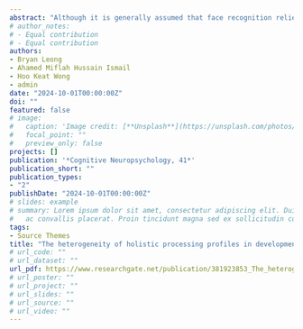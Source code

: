 ```yaml
---
abstract: "Although it is generally assumed that face recognition relies on holistic processing, whether face recognition deficits observed in Developmental Prosopagnosics (DPs) can be explained by impaired holistic processing is currently under debate. The mixed findings from past studies could be the consequence of DP’s heterogeneous deficit nature and the use of different measures of holistic processing—the inversion, part-whole, and composite tasks—which showed a poor association among each other. The present study aimed to gain further insight into the role of holistic processing in DPs. Groups of DPs and neurotypicals completed three tests measuring holistic face processing and non-face objects (i.e., Navon task). At a group level, DPs showed (1) diminished, but not absent, inversion and part-whole effects, (2) comparable magnitudes of the composite face effect and (3) global precedence effect in the Navon task. However, single-case analyses showed that these holistic processing deficits in DPs are heterogeneous."
# author_notes:
# - Equal contribution
# - Equal contribution
authors:
- Bryan Leong
- Ahamed Miflah Hussain Ismail
- Hoo Keat Wong
- admin
date: "2024-10-01T00:00:00Z"
doi: ""
featured: false
# image:
#   caption: 'Image credit: [**Unsplash**](https://unsplash.com/photos/jdD8gXaTZsc)'
#   focal_point: ""
#   preview_only: false
projects: []
publication: '*Cognitive Neuropsychology, 41*'
publication_short: ""
publication_types:
- "2"
publishDate: "2024-10-01T00:00:00Z"
# slides: example
# summary: Lorem ipsum dolor sit amet, consectetur adipiscing elit. Duis posuere tellus
#   ac convallis placerat. Proin tincidunt magna sed ex sollicitudin condimentum.
tags:
- Source Themes
title: "The heterogeneity of holistic processing profiles in developmental prosopagnosia: holistic processing is impaired but not absent"
# url_code: ""
# url_dataset: ""
url_pdf: https://www.researchgate.net/publication/381923853_The_heterogeneity_of_holistic_processing_profiles_in_developmental_prosopagnosia_holistic_processing_is_impaired_but_not_absent
# url_poster: ""
# url_project: ""
# url_slides: ""
# url_source: ""
# url_video: ""
---
```


